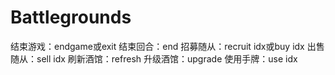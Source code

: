 # Battlegrounds
结束游戏：endgame或exit
结束回合：end
招募随从：recruit idx或buy idx
出售随从：sell idx
刷新酒馆：refresh
升级酒馆：upgrade
使用手牌：use idx
